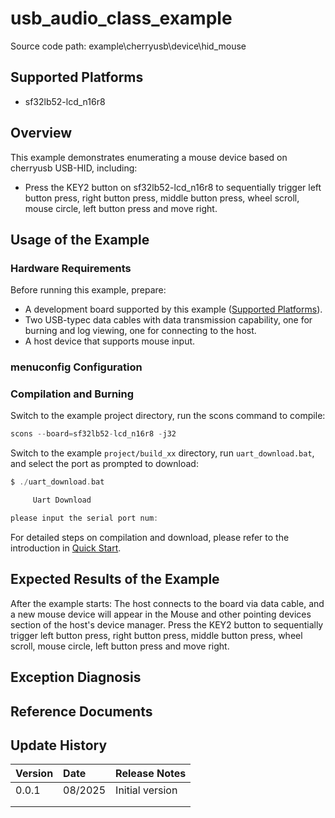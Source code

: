 # usb_audio_class_example

Source code path: example\cherryusb\device\hid_mouse

## Supported Platforms
<!-- Supported boards and chip platforms -->
+ sf32lb52-lcd_n16r8

## Overview
<!-- Example introduction -->
This example demonstrates enumerating a mouse device based on cherryusb USB-HID, including:
+ Press the KEY2 button on sf32lb52-lcd_n16r8 to sequentially trigger left button press, right button press, middle button press, wheel scroll, mouse circle, left button press and move right.

## Usage of the Example
<!-- Explain how to use the example, such as connecting hardware pins to observe waveforms, compilation and burning can reference related documents.
For rt_device examples, also list the configuration switches used in this example, such as PWM example uses PWM1, need to enable PWM1 in the onchip menu -->

### Hardware Requirements
Before running this example, prepare:
+ A development board supported by this example ([Supported Platforms](quick_start)).
+ Two USB-typec data cables with data transmission capability, one for burning and log viewing, one for connecting to the host.
+ A host device that supports mouse input.

### menuconfig Configuration

### Compilation and Burning
Switch to the example project directory, run the scons command to compile:
```c
scons --board=sf32lb52-lcd_n16r8 -j32
```
Switch to the example `project/build_xx` directory, run `uart_download.bat`, and select the port as prompted to download:
```c
$ ./uart_download.bat

     Uart Download

please input the serial port num:
```
For detailed steps on compilation and download, please refer to the introduction in [Quick Start](quick_start).

## Expected Results of the Example
<!-- Explain the example running results, such as which lights will light up, which logs will be printed, so that users can judge if the example is running normally, running results can be explained step by step combined with code -->
After the example starts:
The host connects to the board via data cable, and a new mouse device will appear in the Mouse and other pointing devices section of the host's device manager.
Press the KEY2 button to sequentially trigger left button press, right button press, middle button press, wheel scroll, mouse circle, left button press and move right.


## Exception Diagnosis


## Reference Documents
<!-- For rt_device examples, RT-Thread official website documents provide detailed explanations, you can add web links here, for example, refer to RT-Thread's [RTC Documentation](https://www.rt-thread.org/document/site/#/rt-thread-version/rt-thread-standard/programming-manual/device/rtc/rtc) -->

## Update History
| Version | Date    | Release Notes   |
| :------ | :------ | :-------------- |
| 0.0.1   | 08/2025 | Initial version |
|         |         |                 |
|         |         |                 |
